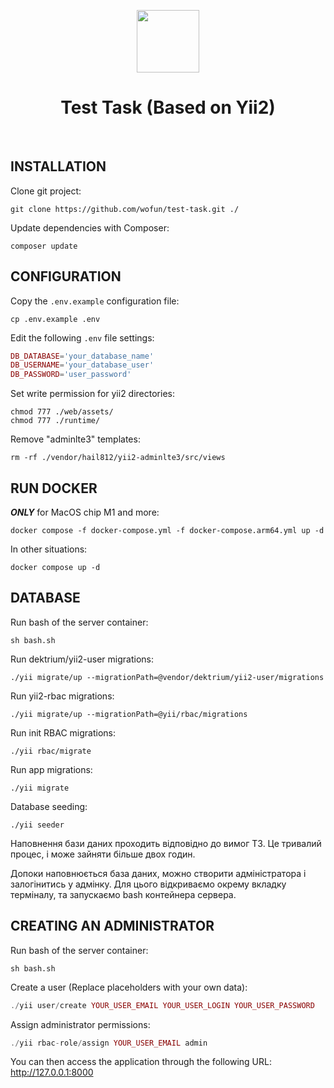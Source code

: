 <p align="center">
    <a href="https://github.com/yiisoft" target="_blank">
        <img src="https://avatars0.githubusercontent.com/u/993323" height="100px">
    </a>
    <h1 align="center">Test Task (Based on Yii2)</h1>
    <br>
</p>


INSTALLATION
------------
Clone git project:
~~~
git clone https://github.com/wofun/test-task.git ./
~~~

Update dependencies with Composer:
~~~
composer update
~~~


CONFIGURATION
-------------

Copy the `.env.example` configuration file:
~~~
cp .env.example .env
~~~

Edit the following `.env` file settings:
```php
DB_DATABASE='your_database_name'
DB_USERNAME='your_database_user'
DB_PASSWORD='user_password'
```

Set write permission for yii2 directories:
~~~
chmod 777 ./web/assets/
chmod 777 ./runtime/
~~~

Remove "adminlte3" templates:
~~~
rm -rf ./vendor/hail812/yii2-adminlte3/src/views
~~~


RUN DOCKER
-------------
***ONLY*** for MacOS chip M1 and more:
~~~
docker compose -f docker-compose.yml -f docker-compose.arm64.yml up -d 
~~~

In other situations:
~~~
docker compose up -d
~~~


DATABASE
-------------
Run bash of the server container:
~~~
sh bash.sh
~~~

Run dektrium/yii2-user migrations:
```
./yii migrate/up --migrationPath=@vendor/dektrium/yii2-user/migrations
```

Run yii2-rbac migrations:
```
./yii migrate/up --migrationPath=@yii/rbac/migrations
```

Run init RBAC migrations:
```
./yii rbac/migrate
```

Run app migrations:
```
./yii migrate
```

Database seeding:
```
./yii seeder
```

Наповнення бази даних проходить відповідно до вимог ТЗ. Це тривалий процес, і може зайняти більше двох годин.

Допоки наповнюється база даних, можно створити адміністратора і залогінитись у адмінку. Для цього відкриваємо окрему вкладку терміналу, та запускаємо bash контейнера сервера.

CREATING AN ADMINISTRATOR
-------------
Run bash of the server container:
~~~
sh bash.sh
~~~

Create a user (Replace placeholders with your own data):
```php
./yii user/create YOUR_USER_EMAIL YOUR_USER_LOGIN YOUR_USER_PASSWORD
```

Assign administrator permissions:
```php
./yii rbac-role/assign YOUR_USER_EMAIL admin
```



You can then access the application through the following URL:
    http://127.0.0.1:8000

